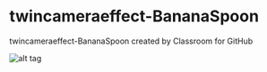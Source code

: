 # twincameraeffect-BananaSpoon
twincameraeffect-BananaSpoon created by Classroom for GitHub


![alt tag](https://github.com/DeLaSalleUniversity-Manila/twincameraeffect-BananaSpoon/blob/master/device-2015-12-07-204619.png)
